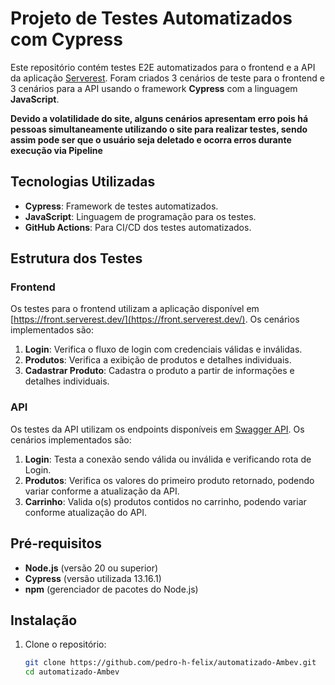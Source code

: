 # Projeto de Testes Automatizados com Cypress

Este repositório contém testes E2E automatizados para o frontend e a API da aplicação [Serverest](https://serverest.dev/). Foram criados 3 cenários de teste para o frontend e 3 cenários para a API usando o framework **Cypress** com a linguagem **JavaScript**.

**Devido a volatilidade do site, alguns cenários apresentam erro pois há pessoas simultaneamente utilizando o site para realizar testes, sendo assim pode ser que o usuário seja deletado e ocorra erros durante execução via Pipeline**

## Tecnologias Utilizadas

- **Cypress**: Framework de testes automatizados.
- **JavaScript**: Linguagem de programação para os testes.
- **GitHub Actions**: Para CI/CD dos testes automatizados.

## Estrutura dos Testes

### Frontend

Os testes para o frontend utilizam a aplicação disponível em [https://front.serverest.dev/](https://front.serverest.dev/). Os cenários implementados são:

1. **Login**: Verifica o fluxo de login com credenciais válidas e inválidas.
2. **Produtos**: Verifica a exibição de produtos e detalhes individuais.
3. **Cadastrar Produto**: Cadastra o produto a partir de informações e detalhes individuais.

### API

Os testes da API utilizam os endpoints disponíveis em [Swagger API](https://serverest.dev/). Os cenários implementados são:

1. **Login**: Testa a conexão sendo válida ou inválida e verificando rota de Login.
2. **Produtos**: Verifica os valores do primeiro produto retornado, podendo variar conforme a atualização da API.
3. **Carrinho**: Valida o(s) produtos contidos no carrinho, podendo variar conforme atualização do API.

## Pré-requisitos

- **Node.js** (versão 20 ou superior)
- **Cypress** (versão utilizada 13.16.1)
- **npm** (gerenciador de pacotes do Node.js)

## Instalação

1. Clone o repositório:

   ```bash
   git clone https://github.com/pedro-h-felix/automatizado-Ambev.git
   cd automatizado-Ambev
